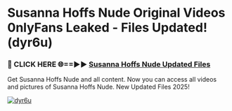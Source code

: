 # Susanna Hoffs Nude Original Videos 0nlyFans Leaked - Files Updated! (dyr6u)

<h3>🔴 CLICK HERE 🌐==►► <a href="https://tinyurl.com/yc6ubb5a" rel="nofollow">Susanna Hoffs Nude Updated Files</a></h3>

Get Susanna Hoffs Nude and all content. Now you can access all videos and pictures of Susanna Hoffs Nude. New Updated Files 2025!

[![dyr6u](https://i.imgur.com/7eu0CRL.gif)](https://tinyurl.com/yc6ubb5a)
